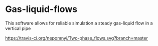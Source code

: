 # Gas-liquid-flows

This software allows for reliable simulation a steady gas-liquid flow in a vertical pipe

https://travis-ci.org/nepomnyi/Two-phase_flows.svg?branch=master
